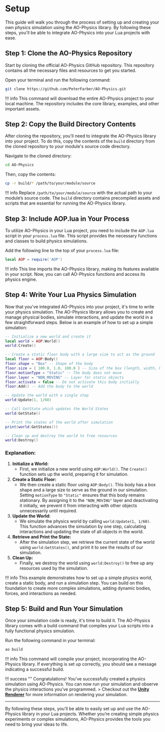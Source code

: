 # **Setup**

This guide will walk you through the process of setting up and creating your own physics simulation using the AO-Physics library. By following these steps, you'll be able to integrate AO-Physics into your Lua projects with ease.

## **Step 1: Clone the AO-Physics Repository**

Start by cloning the official AO-Physics GitHub repository. This repository contains all the necessary files and resources to get you started.

Open your terminal and run the following command:

```bash
git clone https://github.com/PeterFarber/AO-Physics.git
```
!!! info 
    This command will download the entire AO-Physics project to your local machine. The repository includes the core library, examples, and other important assets.

## **Step 2: Copy the Build Directory Contents**

After cloning the repository, you'll need to integrate the AO-Physics library into your project. To do this, copy the contents of the `build` directory from the cloned repository to your module's source code directory.

Navigate to the cloned directory:

```bash
cd AO-Physics
```

Then, copy the contents:

```bash
cp -r build/* /path/to/your/module/source
```
!!! info 
    Replace `/path/to/your/module/source` with the actual path to your module’s source code. The `build` directory contains precompiled assets and scripts that are essential for running the AO-Physics library.

## **Step 3: Include AOP.lua in Your Process**

To utilize AO-Physics in your Lua project, you need to include the `AOP.lua` script in your `process.lua` file. This script provides the necessary functions and classes to build physics simulations.

Add the following line to the top of your `process.lua` file:

```lua
local AOP = require('AOP')
```

!!! info 
    This line imports the AO-Physics library, making its features available in your script. Now, you can call AO-Physics functions and access its physics engine.

## **Step 4: Write Your Lua Physics Simulation**

Now that you've integrated AO-Physics into your project, it's time to write your physics simulation. The AO-Physics library allows you to create and manage physical bodies, simulate interactions, and update the world in a few straightforward steps. Below is an example of how to set up a simple simulation:

```lua
-- Initialize a new world and create it
local world = AOP:World()
world:Create()

-- Create a static floor body with a large size to act as the ground
local floor = AOP:Body()
floor.shape = "Box" -- Shape of the body
floor.size = { 100.0, 1.0, 100.0 } -- Size of the box (length, width, height)
floor.motionType = "Static" -- The body does not move
floor.layer = "NON_MOVING" -- Layer for static objects
floor.activate = false -- Do not activate this body initially
floor:Add() -- Add the body to the world

-- Update the world with a single step
world:Update(1, 1/60)

-- Call GetState which updates the World States
world:GetState()

-- Print the states of the world after simulation
print(world:GetStates())

-- Clean up and destroy the world to free resources
world:Destroy()
```

### Explanation:

1. **Initialize a World:**
    - First, we initialize a new world using `AOP:World()`. The `Create()` function sets up the world, preparing it for simulation.
2. **Create a Static Floor:**
    - We then create a static floor using `AOP:Body()`. This body has a box shape and a large size to serve as the ground in our simulation. Setting `motionType` to `"Static"` ensures that this body remains stationary. By assigning it to the `"NON_MOVING"` layer and deactivating it initially, we prevent it from interacting with other objects unnecessarily until required.
3. **Update the World:**
    - We simulate the physics world by calling `world:Update(1, 1/60)`. This function advances the simulation by one step, calculating interactions and updating the state of all objects in the world.
4. **Retrieve and Print the State:**
    - After the simulation step, we retrieve the current state of the world using `world:GetStates()`, and print it to see the results of our simulation.
5. **Clean Up:**
    - Finally, we destroy the world using `world:Destroy()` to free up any resources used by the simulation.

!!! info 
    This example demonstrates how to set up a simple physics world, create a static body, and run a simulation step. You can build on this foundation to create more complex simulations, adding dynamic bodies, forces, and interactions as needed.

## **Step 5: Build and Run Your Simulation**

Once your simulation code is ready, it's time to build it. The AO-Physics library comes with a build command that compiles your Lua scripts into a fully functional physics simulation.

Run the following command in your terminal:

```bash
ao build
```

!!! info 
    This command will compile your project, incorporating the AO-Physics library. If everything is set up correctly, you should see a message indicating a successful build.

!!! success ""
    Congratulations! You’ve successfully created a physics simulation using AO-Physics. You can now run your simulation and observe the physics interactions you’ve programmed.
    > Checkout out the **[Unity Renderer](unity_renderer.md)** for more information on rendering your simulation.

---

By following these steps, you’ll be able to easily set up and use the AO-Physics library in your Lua projects. Whether you’re creating simple physics experiments or complex simulations, AO-Physics provides the tools you need to bring your ideas to life.
